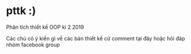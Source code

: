 # pttk :)
Phân tích thiết kế OOP kì 2 2019


Các chú có ý kiến gì về các bản thiết kế cứ comment tại đây hoặc hỏi đáp nhóm facebook group
